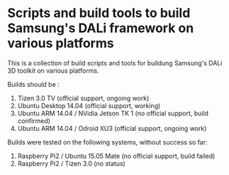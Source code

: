 # Scripts and build tools to build Samsung's DALi framework on various platforms
This is a collection of build scripts and tools for buildung Samsung's DALi 3D toolkit
on various platforms.

Builds should be :

1. Tizen 3.0 TV (official support, ongoing work)
1. Ubuntu Desktop 14.04 (official support, working)
1. Ubuntu ARM 14.04 /  NVidia Jetson TK 1 (no official support, build confirmed)
1. Ubuntu ARM 14.04 / Odroid XU3 (official support, ongoing work)

Builds were tested on the following systems, without success so far:

1. Raspberry Pi2 / Ubuntu 15.05 Mate (no official support, build failed)
2. Raspberry Pi2 / Tizen 3.0 (no status)
   